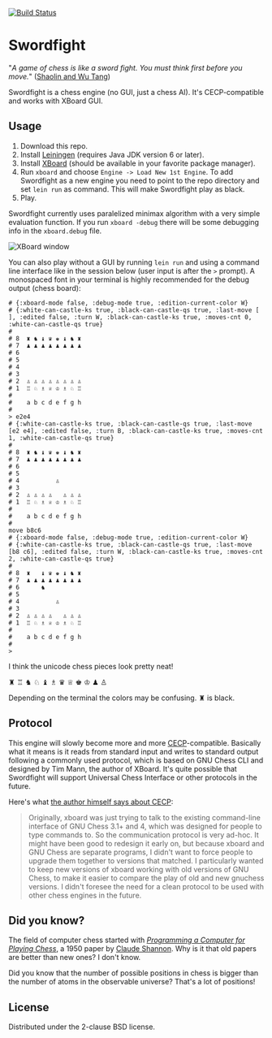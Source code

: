 [![Build Status](https://travis-ci.org/evalapply/Swordfight.svg?branch=master)](https://travis-ci.org/evalapply/Swordfight)

# Swordfight


"*A game of chess is like a sword fight. You must think first before you move.*"
([Shaolin and Wu Tang](https://en.wikipedia.org/wiki/Shaolin_and_Wu_Tang))

Swordfight is a chess engine (no GUI, just a chess AI). It's CECP-compatible and
works with XBoard GUI.


## Usage

1. Download this repo.
2. Install [Leiningen](http://leiningen.org/) (requires Java JDK version 6 or
   later).
3. Install [XBoard](https://www.gnu.org/software/xboard/) (should be available
   in your favorite package manager).
4. Run `xboard` and choose `Engine -> Load New 1st Engine`.
   To add Swordfight as a new engine you need to point to the repo directory
   and set `lein run` as command. This will make Swordfight play as black.
5. Play.

Swordfight currently uses paralelized minimax algorithm with a very simple evaluation function. If you run `xboard -debug` there will be some debugging info in the `xboard.debug` file.

![XBoard window](https://raw.githubusercontent.com/evalapply/Swordfight/master/doc/mexican_defense.png)


You can also play without a GUI by running `lein run` and using a command line interface
like in the session below (user input is after the `>` prompt). A monospaced font in your
terminal is highly recommended for the debug output (chess board):

```
# {:xboard-mode false, :debug-mode true, :edition-current-color W}
# {:white-can-castle-ks true, :black-can-castle-qs true, :last-move [     ], :edited false, :turn W, :black-can-castle-ks true, :moves-cnt 0, :white-can-castle-qs true}
#
# 8  ♜ ♞ ♝ ♛ ♚ ♝ ♞ ♜
# 7  ♟ ♟ ♟ ♟ ♟ ♟ ♟ ♟
# 6                 
# 5                 
# 4                 
# 3                 
# 2  ♙ ♙ ♙ ♙ ♙ ♙ ♙ ♙
# 1  ♖ ♘ ♗ ♕ ♔ ♗ ♘ ♖
#
#    a b c d e f g h
#
> e2e4
# {:white-can-castle-ks true, :black-can-castle-qs true, :last-move [e2 e4], :edited false, :turn B, :black-can-castle-ks true, :moves-cnt 1, :white-can-castle-qs true}
#
# 8  ♜ ♞ ♝ ♛ ♚ ♝ ♞ ♜
# 7  ♟ ♟ ♟ ♟ ♟ ♟ ♟ ♟
# 6                 
# 5                 
# 4          ♙      
# 3                 
# 2  ♙ ♙ ♙ ♙   ♙ ♙ ♙
# 1  ♖ ♘ ♗ ♕ ♔ ♗ ♘ ♖
#
#    a b c d e f g h
#
move b8c6
# {:xboard-mode false, :debug-mode true, :edition-current-color W}
# {:white-can-castle-ks true, :black-can-castle-qs true, :last-move [b8 c6], :edited false, :turn W, :black-can-castle-ks true, :moves-cnt 2, :white-can-castle-qs true}
#
# 8  ♜   ♝ ♛ ♚ ♝ ♞ ♜
# 7  ♟ ♟ ♟ ♟ ♟ ♟ ♟ ♟
# 6      ♞          
# 5                 
# 4          ♙      
# 3                 
# 2  ♙ ♙ ♙ ♙   ♙ ♙ ♙
# 1  ♖ ♘ ♗ ♕ ♔ ♗ ♘ ♖
#
#    a b c d e f g h
#
>
```

I think the unicode chess pieces look pretty neat!

♜ ♖ ♞ ♘ ♝ ♗ ♛ ♕ ♚ ♔ ♟ ♙

Depending on the terminal the colors may be confusing. ♜ is black.

## Protocol

This engine will slowly become more and more
[CECP](https://en.wikipedia.org/wiki/Chess_Engine_Communication_Protocol)-compatible.
Basically what it means is it reads from standard input and writes to standard output
following a commonly used protocol, which is based on GNU Chess CLI and designed by
Tim Mann, the author of XBoard. It's quite possible that Swordfight will support
Universal Chess Interface or other protocols in the future.

Here's what [the author himself says about CECP](http://www.open-aurec.com/wbforum/WinBoard/engine-intf.html#4):
> Originally, xboard was just trying to talk to the existing command-line interface of GNU Chess 3.1+ and 4, which was designed for people to type commands to. So the communication protocol is very ad-hoc. It might have been good to redesign it early on, but because xboard and GNU Chess are separate programs, I didn't want to force people to upgrade them together to versions that matched. I particularly wanted to keep new versions of xboard working with old versions of GNU Chess, to make it easier to compare the play of old and new gnuchess versions. I didn't foresee the need for a clean protocol to be used with other chess engines in the future.

## Did you know?

The field of computer chess started with
[*Programming a Computer for Playing Chess*](http://archive.computerhistory.org/projects/chess/related_materials/text/2-0%20and%202-1.Programming_a_computer_for_playing_chess.shannon/2-0%20and%202-1.Programming_a_computer_for_playing_chess.shannon.062303002.pdf),
a 1950 paper by [Claude Shannon](http://en.wikipedia.org/wiki/Claude_Shannon). Why is it that old papers are better than new ones? I don't know.

Did you know that the number of possible positions in chess is bigger than the number of atoms in the observable universe? That's a lot of positions!

## License

Distributed under the 2-clause BSD license.
